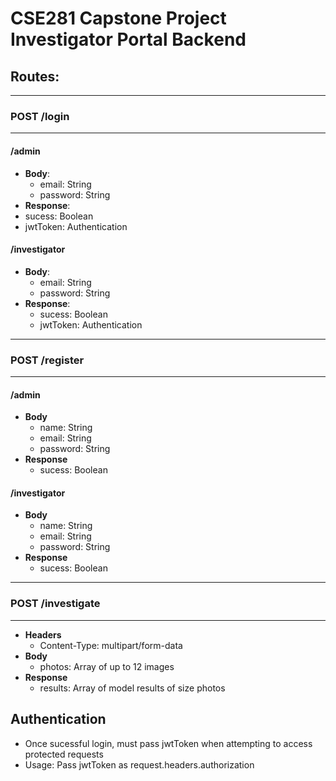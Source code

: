 # CSE281 Capstone Project Investigator Portal Backend


## Routes:
***
### POST /login
*** 
#### /admin
 * **Body**: 
   * email: String
   * password:  String
 * **Response**:  
  * sucess: Boolean
  * jwtToken:  Authentication
#### /investigator
 * **Body**: 
   * email: String
   * password:  String
* **Response**:  
  * sucess: Boolean
  * jwtToken:  Authentication
  
***
### POST /register
*** 
#### /admin
* **Body**
  * name:  String
  * email: String
  * password:  String
* **Response** 
  * sucess: Boolean
 
#### /investigator
* **Body**
  * name:  String
  * email: String
  * password:  String
* **Response** 
  * sucess: Boolean

***
 ### POST /investigate
*** 
* **Headers**
  * Content-Type:  multipart/form-data
* **Body**
  * photos:  Array of up to 12 images
* **Response** 
  * results:  Array of model results of size photos 

## Authentication
* Once sucessful login, must pass jwtToken when attempting to access protected requests
* Usage:  Pass jwtToken as request.headers.authorization
